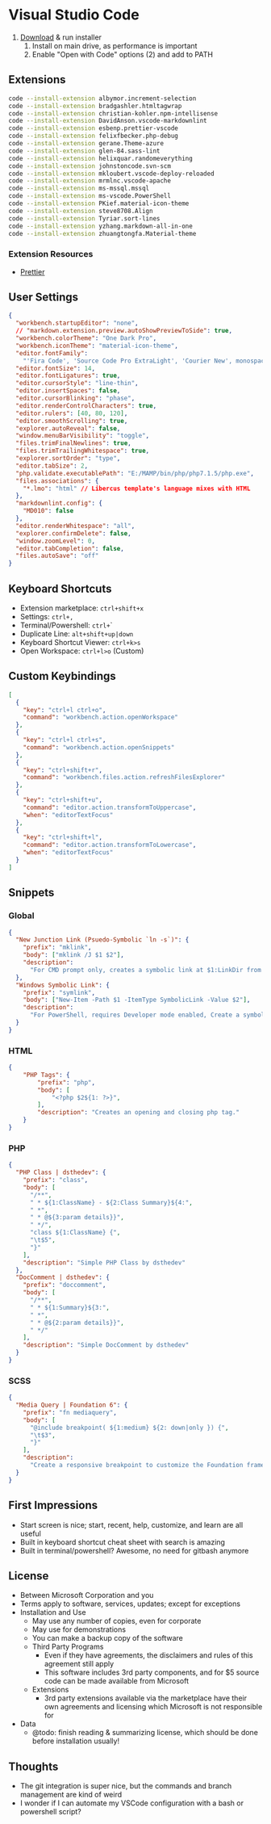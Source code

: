 # Visual Studio Code

1. [Download](https://code.visualstudio.com/Download) & run installer
	1. Install on main drive, as performance is important
	2. Enable "Open with Code" options (2) and add to PATH

## Extensions

```bash
code --install-extension albymor.increment-selection
code --install-extension bradgashler.htmltagwrap
code --install-extension christian-kohler.npm-intellisense
code --install-extension DavidAnson.vscode-markdownlint
code --install-extension esbenp.prettier-vscode
code --install-extension felixfbecker.php-debug
code --install-extension gerane.Theme-azure
code --install-extension glen-84.sass-lint
code --install-extension helixquar.randomeverything
code --install-extension johnstoncode.svn-scm
code --install-extension mkloubert.vscode-deploy-reloaded
code --install-extension mrmlnc.vscode-apache
code --install-extension ms-mssql.mssql
code --install-extension ms-vscode.PowerShell
code --install-extension PKief.material-icon-theme
code --install-extension steve8708.Align
code --install-extension Tyriar.sort-lines
code --install-extension yzhang.markdown-all-in-one
code --install-extension zhuangtongfa.Material-theme
```

### Extension Resources

- [Prettier](https://prettier.io/docs/en/configuration.html)

## User Settings

```json
{
  "workbench.startupEditor": "none",
  // "markdown.extension.preview.autoShowPreviewToSide": true,
  "workbench.colorTheme": "One Dark Pro",
  "workbench.iconTheme": "material-icon-theme",
  "editor.fontFamily":
    "'Fira Code', 'Source Code Pro ExtraLight', 'Courier New', monospace",
  "editor.fontSize": 14,
  "editor.fontLigatures": true,
  "editor.cursorStyle": "line-thin",
  "editor.insertSpaces": false,
  "editor.cursorBlinking": "phase",
  "editor.renderControlCharacters": true,
  "editor.rulers": [40, 80, 120],
  "editor.smoothScrolling": true,
  "explorer.autoReveal": false,
  "window.menuBarVisibility": "toggle",
  "files.trimFinalNewlines": true,
  "files.trimTrailingWhitespace": true,
  "explorer.sortOrder": "type",
  "editor.tabSize": 2,
  "php.validate.executablePath": "E:/MAMP/bin/php/php7.1.5/php.exe",
  "files.associations": {
    "*.lmo": "html" // Libercus template's language mixes with HTML
  },
  "markdownlint.config": {
    "MD010": false
  },
  "editor.renderWhitespace": "all",
  "explorer.confirmDelete": false,
  "window.zoomLevel": 0,
  "editor.tabCompletion": false,
  "files.autoSave": "off"
}
```

## Keyboard Shortcuts

- Extension marketplace: `ctrl+shift+x`
- Settings: `ctrl+,`
- Terminal/Powershell: `ctrl+`\`
- Duplicate Line: `alt+shift+up|down`
- Keyboard Shortcut Viewer: `ctrl+k>s`
- Open Workspace: `ctrl+l>o` (Custom)

## Custom Keybindings

```json
[
  {
    "key": "ctrl+l ctrl+o",
    "command": "workbench.action.openWorkspace"
  },
  {
    "key": "ctrl+l ctrl+s",
    "command": "workbench.action.openSnippets"
  },
  {
    "key": "ctrl+shift+r",
    "command": "workbench.files.action.refreshFilesExplorer"
  },
  {
    "key": "ctrl+shift+u",
    "command": "editor.action.transformToUppercase",
    "when": "editorTextFocus"
  },
  {
    "key": "ctrl+shift+l",
    "command": "editor.action.transformToLowercase",
    "when": "editorTextFocus"
  }
]
```

## Snippets

### Global

```json
{
  "New Junction Link (Psuedo-Symbolic `ln -s`)": {
    "prefix": "mklink",
    "body": ["mklink /J $1 $2"],
    "description":
      "For CMD prompt only, creates a symbolic link at $1:LinkDir from $2:RealDir"
  },
  "Windows Symbolic Link": {
    "prefix": "symlink",
    "body": ["New-Item -Path $1 -ItemType SymbolicLink -Value $2"],
    "description":
      "For PowerShell, requires Developer mode enabled, Create a symbolic link at $1:LinkDir from $2:RealDir"
  }
}
```

### HTML

```json
{
	"PHP Tags": {
		"prefix": "php",
		"body": [
			"<?php $2${1: ?>}",
		],
		"description": "Creates an opening and closing php tag."
	}
}
```

### PHP

```json
{
  "PHP Class | dsthedev": {
    "prefix": "class",
    "body": [
      "/**",
      " * ${1:ClassName} - ${2:Class Summary}${4:",
      " *",
      " * @${3:param details}}",
      " */",
      "class ${1:ClassName} {",
      "\t$5",
      "}"
    ],
    "description": "Simple PHP Class by dsthedev"
  },
  "DocComment | dsthedev": {
    "prefix": "doccomment",
    "body": [
      "/**",
      " * ${1:Summary}${3:",
      " *",
      " * @${2:param details}}",
      " */"
    ],
    "description": "Simple DocComment by dsthedev"
  }
}
```

### SCSS

```json
{
  "Media Query | Foundation 6": {
    "prefix": "fn mediaquery",
    "body": [
      "@include breakpoint( ${1:medium} ${2: down|only }) {",
      "\t$3",
      "}"
    ],
    "description":
      "Create a responsive breakpoint to customize the Foundation framework."
  }
}
```

## First Impressions

- Start screen is nice; start, recent, help, customize, and learn are all useful
- Built in keyboard shortcut cheat sheet with search is amazing
- Built in terminal/powershell? Awesome, no need for gitbash anymore

## License

- Between Microsoft Corporation and you
- Terms apply to software, services, updates; except for exceptions
- Installation and Use
  - May use any number of copies, even for corporate
  - May use for demonstrations
  - You can make a backup copy of the software
  - Third Party Programs
    - Even if they have agreements, the disclaimers and rules of this agreement still apply
    - This software includes 3rd party components, and for $5 source code can be made available from Microsoft
  - Extensions
    - 3rd party extensions available via the marketplace have their own agreements and licensing which Microsoft is not responsible for
- Data
  - @todo: finish reading & summarizing license, which should be done before installation usually!

## Thoughts

- The git integration is super nice, but the commands and branch management are kind of weird
- I wonder if I can automate my VSCode configuration with a bash or powershell script?
